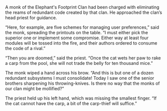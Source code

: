A monk of the Elephant's Footprint Clan had been charged with
eliminating the reams of redundant code created by that
clan.  He approached the clan’s head priest for guidance.

“Here, for example, are five schemes for managing user
preferences,” said the monk, spreading the printouts on the
table.  “I must either pick the superior one or
implement some compromise.  Either way at least four modules
will be tossed into the fire, and their authors ordered
to consume the code of a rival.”

“Then you are doomed,” said the priest.  “Once the cat wets her
paw to rake a carp from the pool, she will not trade the
belly for ten thousand mice.”

The monk wiped a hand across his brow.  “And this is but one
of a dozen redundant subsystems I must consolidate!  Today I
saw one of the senior brothers sharpening his
throwing-knives.  Is there no way that the monks of our clan
might be mollified?”

The priest held up his left hand, which was missing the
smallest finger.  “If the cat cannot have the carp, a
bit of the carp-thief will suffice.”

